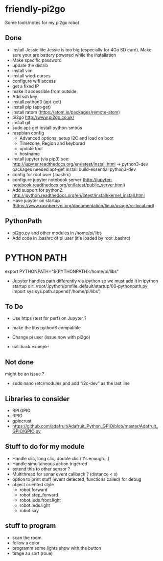 # friendly-pi2go
Some tools/notes for my pi2go robot

## Done ##
- Install Jessie lite
Jessie is too big (especially for 4Go SD card). Make sure your are battery powered while the installation
- Make specific password
- update the distrib
- install vim
- install wicd-curses
- configure wifi access
- get a fixed IP
- make it accessible from outside
- Add ssh key
- install python3 (apt-get)
- install pip (apt-get)
- install ratom (https://atom.io/packages/remote-atom)
- pi2go http://www.pi2go.co.uk/
- install git
- sudo apt-get install python-smbus
- raspbian config
   - Advanced options, setup I2C and load on boot
   - Timezone, Region and keyborad
   - update tool
   - hostname
- install jupyter (via pip3) see: http://jupyter.readthedocs.org/en/latest/install.html -> python3-dev packages needed apt-get install build-essential python3-dev
- config for root user (.bashrc)
- configure jupyter notebook server (http://jupyter-notebook.readthedocs.org/en/latest/public_server.html)
- Add support for python2: http://ipython.readthedocs.org/en/latest/install/kernel_install.html
- Have jupyter on startup (https://www.raspberrypi.org/documentation/linux/usage/rc-local.md)

## PythonPath ##
- pi2go.py and other modules in /home/pi/libs
- Add code in .bashrc of pi user (it's loaded by root .bashrc)
# PYTHON PATH
export PYTHONPATH="${PYTHONPATH}:/home/pi/libs"
- Jupyter handles path differently via ipython so we must add it in ipython startup dir: 
/root/.ipython/profile_default/startup/00-pythonpath.py
import sys
sys.path.append('/home/pi/libs')

## To Do ##
- Use https (test for perf) on Jupyter ?

- make the libs python3 compatible
- Change pi user (issue now with pi2go)
- call back example

## Not done ##
might be an issue ?
- sudo nano /etc/modules and add “i2c-dev” as the last line

## Libraries to consider ##
- RPI.GPIO
- RPIO
- gpiocrust
- https://github.com/adafruit/Adafruit_Python_GPIO/blob/master/Adafruit_GPIO/GPIO.py

## Stuff to do for my module ##
- Handle clic, long clic, double clic (it's enough...)
- Handle simultaneous action trigerred
- extend this to other sensor ?
- Multithread for sonar event callback ? (distance < x)
- option to print stuff (event detected, functions called) for debug
- object oriented style
  - robot.forward
  - robot.step_forward
  - robot.leds.front.light
  - robot.leds.light
  - robot.say

## stuff to program ##
- scan the room
- follow a color
- programm some lights show with the button
- tirage au sort (roue)
